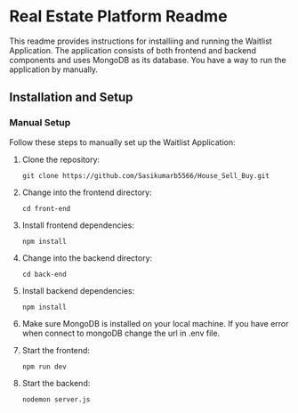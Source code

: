 # Real Estate Platform Readme

This readme provides instructions for installiing and running the Waitlist Application. The application consists of both frontend and backend components and uses MongoDB as its database. You have a way to run the application by manually.

## Installation and Setup

### Manual Setup

Follow these steps to manually set up the Waitlist Application:

1. Clone the repository:

    ```
    git clone https://github.com/Sasikumarb5566/House_Sell_Buy.git
    ```

2. Change into the frontend directory:

    ```
    cd front-end
    ```
3. Install frontend dependencies:

    ```
    npm install
    ```

4. Change into the backend directory:

    ```
    cd back-end
    ```

5. Install backend dependencies:

    ```
    npm install
    ```

6. Make sure MongoDB is installed on your local machine. If you have error when connect to mongoDB change the url in .env file.

7. Start the frontend:

    ```
    npm run dev
    ```

8. Start the backend:

    ```
    nodemon server.js
    ```
